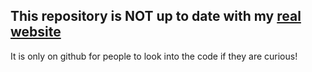 ## This repository is **NOT** up to date with my [real website](https://byicee.me/)
It is only on github for people to look into the code if they are curious!
